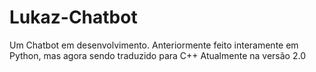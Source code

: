 # Lukaz-Chatbot
Um Chatbot em desenvolvimento.
Anteriormente feito interamente em Python, mas agora sendo traduzido para C++
Atualmente na versão 2.0
